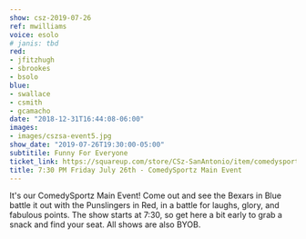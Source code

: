 ```yaml
---
show: csz-2019-07-26
ref: mwilliams
voice: esolo
# janis: tbd
red:
- jfitzhugh
- sbrookes
- bsolo
blue:
- swallace
- csmith
- gcamacho
date: "2018-12-31T16:44:08-06:00"
images:
- images/cszsa-event5.jpg
show_date: "2019-07-26T19:30:00-05:00"
subtitile: Funny For Everyone
ticket_link: https://squareup.com/store/CSz-SanAntonio/item/comedysportz-friday-july-th-3
title: 7:30 PM Friday July 26th - ComedySportz Main Event
---
```


It's our ComedySportz Main Event! Come out and see the Bexars in Blue battle it out with the Punslingers in Red, in a battle for laughs, glory, and fabulous points. The show starts at 7:30, so get here a bit early to grab a snack and find your seat. All shows are also BYOB.
